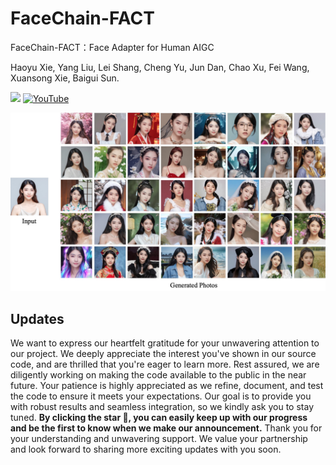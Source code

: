 # FaceChain-FACT
FaceChain-FACT：Face Adapter for Human AIGC

Haoyu Xie, Yang Liu, Lei Shang, Cheng Yu, Jun Dan, Chao Xu, Fei Wang, Xuansong Xie, Baigui Sun.

<a href='https://facechain-fact.github.io/'><img src='https://img.shields.io/badge/Project-Page-Green'></a>  [![YouTube](https://badges.aleen42.com/src/youtube.svg)](https://youtu.be/DHqEl0qwi-M?si=y6VpInXdhIX0HpbI)

![Teaser Image](fact_cover.png "Teaser")

## Updates
We want to express our heartfelt gratitude for your unwavering attention to our project. We deeply appreciate the interest you've shown in our source code, and are thrilled that you're eager to learn more.
Rest assured, we are diligently working on making the code available to the public in the near future. Your patience is highly appreciated as we refine, document, and test the code to ensure it meets your expectations.
Our goal is to provide you with robust results and seamless integration, so we kindly ask you to stay tuned. **By clicking the star 🌟, you can easily keep up with our progress and be the first to know when we make our announcement.**
Thank you for your understanding and unwavering support. We value your partnership and look forward to sharing more exciting updates with you soon.
